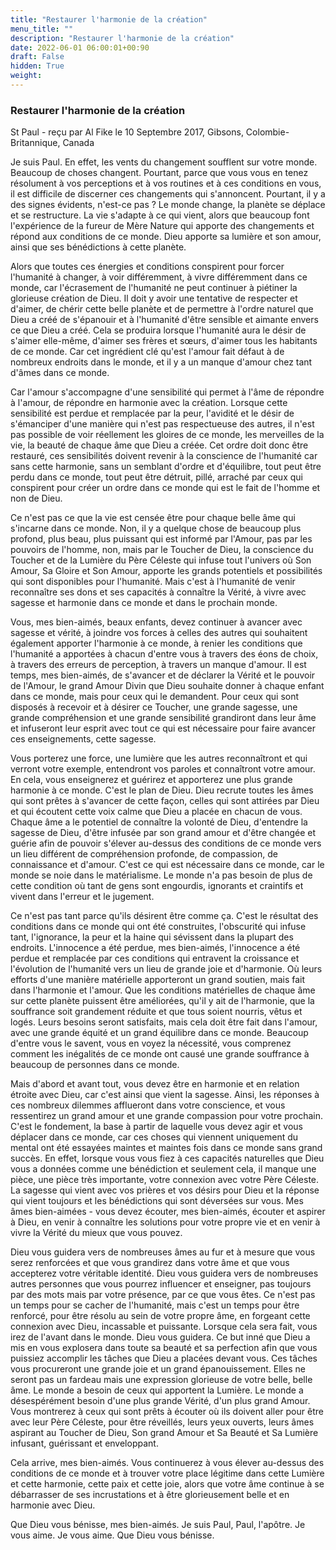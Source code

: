 ```yaml
---
title: "Restaurer l'harmonie de la création"
menu_title: ""
description: "Restaurer l'harmonie de la création"
date: 2022-06-01 06:00:01+00:90
draft: False
hidden: True
weight:
---
```

### Restaurer l'harmonie de la création

St Paul - reçu par Al Fike le 10 Septembre 2017, Gibsons, Colombie-Britannique, Canada

Je suis Paul. En effet, les vents du changement soufflent sur votre monde. Beaucoup de choses changent. Pourtant, parce que vous vous en tenez résolument à vos perceptions et à vos routines et à ces conditions en vous, il est difficile de discerner ces changements qui s'annoncent. Pourtant, il y a des signes évidents, n'est-ce pas ? Le monde change, la planète se déplace et se restructure. La vie s'adapte à ce qui vient, alors que beaucoup font l'expérience de la fureur de Mère Nature qui apporte des changements et répond aux conditions de ce monde. Dieu apporte sa lumière et son amour, ainsi que ses bénédictions à cette planète.

Alors que toutes ces énergies et conditions conspirent pour forcer l'humanité à changer, à voir différemment, à vivre différemment dans ce monde, car l'écrasement de l'humanité ne peut continuer à piétiner la glorieuse création de Dieu. Il doit y avoir une tentative de respecter et d'aimer, de chérir cette belle planète et de permettre à l'ordre naturel que Dieu a créé de s'épanouir et à l'humanité d'être sensible et aimante envers ce que Dieu a créé. Cela se produira lorsque l'humanité aura le désir de s'aimer elle-même, d'aimer ses frères et sœurs, d'aimer tous les habitants de ce monde. Car cet ingrédient clé qu'est l'amour fait défaut à de nombreux endroits dans le monde, et il y a un manque d'amour chez tant d'âmes dans ce monde.

Car l'amour s'accompagne d'une sensibilité qui permet à l'âme de répondre à l'amour, de répondre en harmonie avec la création. Lorsque cette sensibilité est perdue et remplacée par la peur, l'avidité et le désir de s'émanciper d'une manière qui n'est pas respectueuse des autres, il n'est pas possible de voir réellement les gloires de ce monde, les merveilles de la vie, la beauté de chaque âme que Dieu a créée. Cet ordre doit donc être restauré, ces sensibilités doivent revenir à la conscience de l'humanité car sans cette harmonie, sans un semblant d'ordre et d'équilibre, tout peut être perdu dans ce monde, tout peut être détruit, pillé, arraché par ceux qui conspirent pour créer un ordre dans ce monde qui est le fait de l'homme et non de Dieu.

Ce n'est pas ce que la vie est censée être pour chaque belle âme qui s'incarne dans ce monde. Non, il y a quelque chose de beaucoup plus profond, plus beau, plus puissant qui est informé par l'Amour, pas par les pouvoirs de l'homme, non, mais par le Toucher de Dieu, la conscience du Toucher et de la Lumière du Père Céleste qui infuse tout l'univers où Son Amour, Sa Gloire et Son Amour, apporte les grands potentiels et possibilités qui sont disponibles pour l'humanité. Mais c'est à l'humanité de venir reconnaître ses dons et ses capacités à connaître la Vérité, à vivre avec sagesse et harmonie dans ce monde et dans le prochain monde.

Vous, mes bien-aimés, beaux enfants, devez continuer à avancer avec sagesse et vérité, à joindre vos forces à celles des autres qui souhaitent également apporter l'harmonie à ce monde, à renier les conditions que l'humanité a apportées à chacun d'entre vous à travers des éons de choix, à travers des erreurs de perception, à travers un manque d'amour. Il est temps, mes bien-aimés, de s'avancer et de déclarer la Vérité et le pouvoir de l'Amour, le grand Amour Divin que Dieu souhaite donner à chaque enfant dans ce monde, mais pour ceux qui le demandent. Pour ceux qui sont disposés à recevoir et à désirer ce Toucher, une grande sagesse, une grande compréhension et une grande sensibilité grandiront dans leur âme et infuseront leur esprit avec tout ce qui est nécessaire pour faire avancer ces enseignements, cette sagesse.

Vous porterez une force, une lumière que les autres reconnaîtront et qui verront votre exemple, entendront vos paroles et connaîtront votre amour. En cela, vous enseignerez et guérirez et apporterez une plus grande harmonie à ce monde. C'est le plan de Dieu. Dieu recrute toutes les âmes qui sont prêtes à s'avancer de cette façon, celles qui sont attirées par Dieu et qui écoutent cette voix calme que Dieu a placée en chacun de vous. Chaque âme a le potentiel de connaître la volonté de Dieu, d'entendre la sagesse de Dieu, d'être infusée par son grand amour et d'être changée et guérie afin de pouvoir s'élever au-dessus des conditions de ce monde vers un lieu différent de compréhension profonde, de compassion, de connaissance et d'amour. C'est ce qui est nécessaire dans ce monde, car le monde se noie dans le matérialisme. Le monde n'a pas besoin de plus de cette condition où tant de gens sont engourdis, ignorants et craintifs et vivent dans l'erreur et le jugement.

Ce n'est pas tant parce qu'ils désirent être comme ça. C'est le résultat des conditions dans ce monde qui ont été construites, l'obscurité qui infuse tant, l'ignorance, la peur et la haine qui sévissent dans la plupart des endroits. L'innocence a été perdue, mes bien-aimés, l'innocence a été perdue et remplacée par ces conditions qui entravent la croissance et l'évolution de l'humanité vers un lieu de grande joie et d'harmonie. Où leurs efforts d'une manière matérielle apporteront un grand soutien, mais fait dans l'harmonie et l'amour. Que les conditions matérielles de chaque âme sur cette planète puissent être améliorées, qu'il y ait de l'harmonie, que la souffrance soit grandement réduite et que tous soient nourris, vêtus et logés. Leurs besoins seront satisfaits, mais cela doit être fait dans l'amour, avec une grande équité et un grand équilibre dans ce monde. Beaucoup d'entre vous le savent, vous en voyez la nécessité, vous comprenez comment les inégalités de ce monde ont causé une grande souffrance à beaucoup de personnes dans ce monde.

Mais d'abord et avant tout, vous devez être en harmonie et en relation étroite avec Dieu, car c'est ainsi que vient la sagesse. Ainsi, les réponses à ces nombreux dilemmes afflueront dans votre conscience, et vous ressentirez un grand amour et une grande compassion pour votre prochain. C'est le fondement, la base à partir de laquelle vous devez agir et vous déplacer dans ce monde, car ces choses qui viennent uniquement du mental ont été essayées maintes et maintes fois dans ce monde sans grand succès. En effet, lorsque vous vous fiez à ces capacités naturelles que Dieu vous a données comme une bénédiction et seulement cela, il manque une pièce, une pièce très importante, votre connexion avec votre Père Céleste. La sagesse qui vient avec vos prières et vos désirs pour Dieu et la réponse qui vient toujours et les bénédictions qui sont déversées sur vous. Mes âmes bien-aimées - vous devez écouter, mes bien-aimés, écouter et aspirer à Dieu, en venir à connaître les solutions pour votre propre vie et en venir à vivre la Vérité du mieux que vous pouvez.

Dieu vous guidera vers de nombreuses âmes au fur et à mesure que vous serez renforcées et que vous grandirez dans votre âme et que vous accepterez votre véritable identité. Dieu vous guidera vers de nombreuses autres personnes que vous pourrez influencer et enseigner, pas toujours par des mots mais par votre présence, par ce que vous êtes. Ce n'est pas un temps pour se cacher de l'humanité, mais c'est un temps pour être renforcé, pour être résolu au sein de votre propre âme, en forgeant cette connexion avec Dieu, incassable et puissante. Lorsque cela sera fait, vous irez de l'avant dans le monde. Dieu vous guidera. Ce but inné que Dieu a mis en vous explosera dans toute sa beauté et sa perfection afin que vous puissiez accomplir les tâches que Dieu a placées devant vous. Ces tâches vous procureront une grande joie et un grand épanouissement. Elles ne seront pas un fardeau mais une expression glorieuse de votre belle, belle âme. Le monde a besoin de ceux qui apportent la Lumière. Le monde a désespérément besoin d'une plus grande Vérité, d'un plus grand Amour. Vous montrerez à ceux qui sont prêts à écouter où ils doivent aller pour être avec leur Père Céleste, pour être réveillés, leurs yeux ouverts, leurs âmes aspirant au Toucher de Dieu, Son grand Amour et Sa Beauté et Sa Lumière infusant, guérissant et enveloppant.

Cela arrive, mes bien-aimés. Vous continuerez à vous élever au-dessus des conditions de ce monde et à trouver votre place légitime dans cette Lumière et cette harmonie, cette paix et cette joie, alors que votre âme continue à se débarrasser de ses incrustations et à être glorieusement belle et en harmonie avec Dieu.

Que Dieu vous bénisse, mes bien-aimés. Je suis Paul, Paul, l'apôtre. Je vous aime. Je vous aime. Que Dieu vous bénisse.

